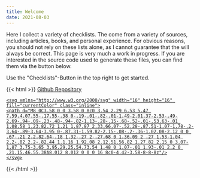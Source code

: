 ```yaml
---
title: Welcome
date: 2021-08-03
---
```


Here I collect a variety of checklists. The come from a variety of sources, including articles, books, and personal experience.
For obvious reasons, you should not rely on these lists alone, as I cannot guarantee that the will always be correct. This page is very much a work in progress. If you are interested in the source code used to generate these files, you can find them via the button below.

Use the "Checklists"-Button in the top right to get started.

{{< html >}}
<a class="bg-gray-200 hover:bg-gray-300 py-1 px-2 inline-flex items-center rounded mt-6" href="https://github.com/ChrisK91/Checklists">
    <span class="pr-2">Github Repository</span>

    <svg xmlns="http://www.w3.org/2000/svg" width="16" height="16" fill="currentColor" class="inline">
    <path d="M8 0C3.58 0 0 3.58 0 8c0 3.54 2.29 6.53 5.47 7.59.4.07.55-.17.55-.38 0-.19-.01-.82-.01-1.49-2.01.37-2.53-.49-2.69-.94-.09-.23-.48-.94-.82-1.13-.28-.15-.68-.52-.01-.53.63-.01 1.08.58 1.23.82.72 1.21 1.87.87 2.33.66.07-.52.28-.87.51-1.07-1.78-.2-3.64-.89-3.64-3.95 0-.87.31-1.59.82-2.15-.08-.2-.36-1.02.08-2.12 0 0 .67-.21 2.2.82.64-.18 1.32-.27 2-.27.68 0 1.36.09 2 .27 1.53-1.04 2.2-.82 2.2-.82.44 1.1.16 1.92.08 2.12.51.56.82 1.27.82 2.15 0 3.07-1.87 3.75-3.65 3.95.29.25.54.73.54 1.48 0 1.07-.01 1.93-.01 2.2 0 .21.15.46.55.38A8.012 8.012 0 0 0 16 8c0-4.42-3.58-8-8-8z"/>
    </svg>
</a>
{{< /html >}}
